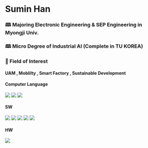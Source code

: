 # Sumin Han

### &#128366; Majoring Electronic Engineering & SEP Engineering in Myongji Univ.
### &#128366; Micro Degree of Industrial AI (Complete in TU KOREA)

<p>

### &#128221; Field of Interest
#### UAM , Moblilty , Smart Factory , Sustainable Development



#### Computer Language
<img src="https://img.shields.io/badge/C-A8B9CC?style=for-the-badge&logo=C&logoColor=000"/>  <img src="https://img.shields.io/badge/python-3776AB?style=for-the-badge&logo=python&logoColor=white"> <img src="https://img.shields.io/badge/HTML5-E34F26?style=for-the-badge&logo=html5&logoColor=FFF"/> 


#### SW
<img src="https://img.shields.io/badge/excel-217346?style=for-the-badge&logo=microsoftexcel&logoColor=000"/> <img src="https://img.shields.io/badge/arduino-00878F?style=for-the-badge&logo=arduino&logoColor=000"/> <img src="https://img.shields.io/badge/jupyter-F37626?style=for-the-badge&logo=jupyter&logoColor=000"/> <img src="https://img.shields.io/badge/GitHub-EAEAEA?style=for-the-badge&logo=github&logoColor=000"/>  <img src="https://img.shields.io/badge/Mobilgene-002C5E?style=for-the-badge&logo=hyundai&logoColor=000"/> 

#### HW
<img src="https://img.shields.io/badge/JOAP Analysis-9C4121?style=for-the-badge&logoColor=000"/>
